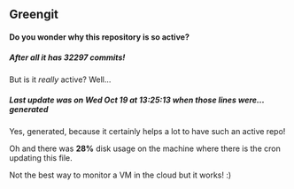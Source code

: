 ## Greengit

#### Do you wonder why this repository is so active?

##### After all it has 32297 commits!

But is it *really* active? Well...

##### Last update was on Wed Oct 19 at 13:25:13 when those lines were... generated

Yes, generated, because it certainly helps a lot to have such an active repo!

Oh and there was **28%** disk usage on the machine
where there is the cron updating this file.

Not the best way to monitor a VM in the cloud but it works! :)
